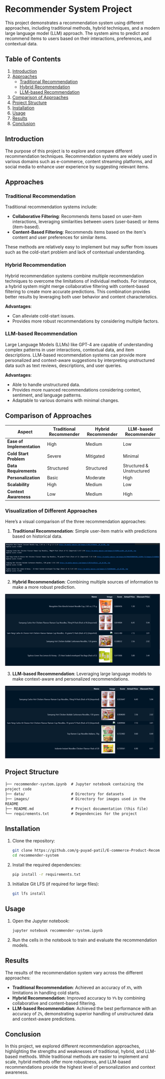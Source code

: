 # Recommender System Project

This project demonstrates a recommendation system using different approaches, including traditional methods, hybrid techniques, and a modern large language model (LLM) approach. The system aims to predict and recommend items to users based on their interactions, preferences, and contextual data.

## Table of Contents
1. [Introduction](#introduction)
2. [Approaches](#approaches)
    - [Traditional Recommendation](#traditional-recommendation)
    - [Hybrid Recommendation](#hybrid-recommendation)
    - [LLM-based Recommendation](#llm-based-recommendation)
3. [Comparison of Approaches](#comparison-of-approaches)
4. [Project Structure](#project-structure)
5. [Installation](#installation)
6. [Usage](#usage)
7. [Results](#results)
8. [Conclusion](#conclusion)

## Introduction

The purpose of this project is to explore and compare different recommendation techniques. Recommendation systems are widely used in various domains such as e-commerce, content streaming platforms, and social media to enhance user experience by suggesting relevant items.

## Approaches

### Traditional Recommendation

Traditional recommendation systems include:

- **Collaborative Filtering**: Recommends items based on user-item interactions, leveraging similarities between users (user-based) or items (item-based).
- **Content-Based Filtering**: Recommends items based on the item's content and user preferences for similar items.

These methods are relatively easy to implement but may suffer from issues such as the cold-start problem and lack of contextual understanding.

### Hybrid Recommendation

Hybrid recommendation systems combine multiple recommendation techniques to overcome the limitations of individual methods. For instance, a hybrid system might merge collaborative filtering with content-based filtering to create more accurate predictions. This combination provides better results by leveraging both user behavior and content characteristics.

**Advantages**:
- Can alleviate cold-start issues.
- Provides more robust recommendations by considering multiple factors.

### LLM-based Recommendation

Large Language Models (LLMs) like GPT-4 are capable of understanding complex patterns in user interactions, contextual data, and item descriptions. LLM-based recommendation systems can provide more personalized and context-aware suggestions by interpreting unstructured data such as text reviews, descriptions, and user queries.

**Advantages**:
- Able to handle unstructured data.
- Provides more nuanced recommendations considering context, sentiment, and language patterns.
- Adaptable to various domains with minimal changes.

## Comparison of Approaches

| Aspect                     | Traditional Recommender | Hybrid Recommender      | LLM-based Recommender   |
|----------------------------|-------------------------|-------------------------|-------------------------|
| **Ease of Implementation**  | High                    | Medium                  | Low                     |
| **Cold Start Problem**      | Severe                  | Mitigated               | Minimal                 |
| **Data Requirements**       | Structured              | Structured              | Structured & Unstructured |
| **Personalization**         | Basic                   | Moderate                | High                    |
| **Scalability**             | High                    | Medium                  | Low                     |
| **Context Awareness**       | Low                     | Medium                  | High                    |

### Visualization of Different Approaches

Here’s a visual comparison of the three recommendation approaches:

1. **Traditional Recommendation**: Simple user-item matrix with predictions based on historical data.

![Traditional Recommendation](./images/traditional-recommendation.png)

2. **Hybrid Recommendation**: Combining multiple sources of information to make a more robust prediction.

![Hybrid Recommendation](./images/result-of-hybrid.png)

3. **LLM-based Recommendation**: Leveraging large language models to make context-aware and personalized recommendations.

![LLM-based Recommendation](./images/results-of-llm-recommendation.png)

## Project Structure

```
├── recommender-system.ipynb  # Jupyter notebook containing the project code
├── data/                     # Directory for datasets
├── images/                   # Directory for images used in the README
├── README.md                 # Project documentation (this file)
└── requirements.txt          # Dependencies for the project
```

## Installation

1. Clone the repository:
   ```bash
   git clone https://github.com/g-puyad-patil/E-commerce-Product-Recommender.git
   cd recommender-system
   ```

2. Install the required dependencies:
   ```bash
   pip install -r requirements.txt
   ```

3. Initialize Git LFS (if required for large files):
   ```bash
   git lfs install
   ```

## Usage

1. Open the Jupyter notebook:
   ```bash
   jupyter notebook recommender-system.ipynb
   ```

2. Run the cells in the notebook to train and evaluate the recommendation models.

## Results

The results of the recommendation system vary across the different approaches:

- **Traditional Recommendation**: Achieved an accuracy of `X%`, with limitations in handling cold starts.
- **Hybrid Recommendation**: Improved accuracy to `Y%` by combining collaborative and content-based filtering.
- **LLM-based Recommendation**: Achieved the best performance with an accuracy of `Z%`, demonstrating superior handling of unstructured data and context-aware predictions.

## Conclusion

In this project, we explored different recommendation approaches, highlighting the strengths and weaknesses of traditional, hybrid, and LLM-based methods. While traditional methods are easier to implement and scale, hybrid methods offer more robustness, and LLM-based recommendations provide the highest level of personalization and context awareness.


